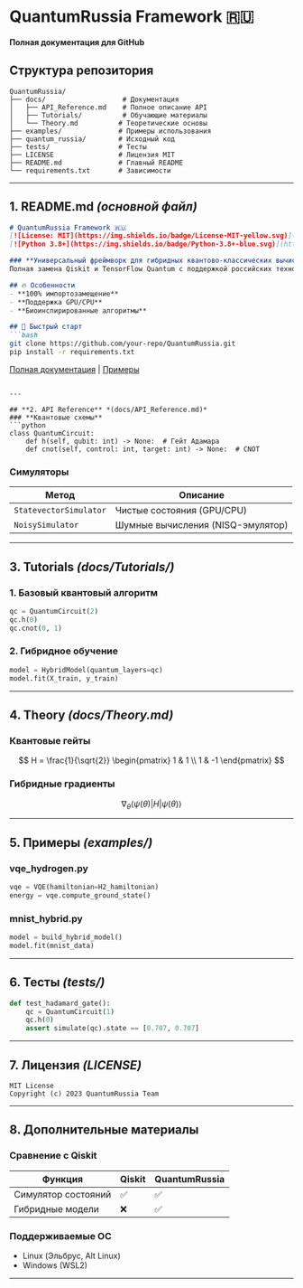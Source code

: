 # **QuantumRussia Framework** 🇷🇺  
**Полная документация для GitHub**  

## **Структура репозитория**  
```
QuantumRussia/  
├── docs/                   # Документация  
│   ├── API_Reference.md    # Полное описание API  
│   ├── Tutorials/          # Обучающие материалы  
│   └── Theory.md          # Теоретические основы  
├── examples/              # Примеры использования  
├── quantum_russia/        # Исходный код  
├── tests/                 # Тесты  
├── LICENSE                # Лицензия MIT  
├── README.md              # Главный README  
└── requirements.txt       # Зависимости  
```

---

## **1. README.md** *(основной файл)*  
```markdown
# QuantumRussia Framework 🇷🇺  
[![License: MIT](https://img.shields.io/badge/License-MIT-yellow.svg)](https://opensource.org/licenses/MIT)  
[![Python 3.8+](https://img.shields.io/badge/Python-3.8+-blue.svg)](https://www.python.org/)  

### **Универсальный фреймворк для гибридных квантово-классических вычислений**  
Полная замена Qiskit и TensorFlow Quantum с поддержкой российских технологий.  

## 🔥 Особенности  
- **100% импортозамещение**  
- **Поддержка GPU/CPU**  
- **Биоинспирированные алгоритмы**  

## 🚀 Быстрый старт  
```bash
git clone https://github.com/your-repo/QuantumRussia.git  
pip install -r requirements.txt  
```

[Полная документация](docs/) | [Примеры](examples/)  
```

---

## **2. API Reference** *(docs/API_Reference.md)*  
### **Квантовые схемы**  
```python
class QuantumCircuit:
    def h(self, qubit: int) -> None:  # Гейт Адамара
    def cnot(self, control: int, target: int) -> None:  # CNOT
```

### **Симуляторы**  
| Метод                | Описание                          |
|----------------------|-----------------------------------|
| `StatevectorSimulator` | Чистые состояния (GPU/CPU)       |
| `NoisySimulator`     | Шумные вычисления (NISQ-эмулятор) |

---

## **3. Tutorials** *(docs/Tutorials/)*  
### **1. Базовый квантовый алгоритм**  
```python
qc = QuantumCircuit(2)  
qc.h(0)  
qc.cnot(0, 1)  
```

### **2. Гибридное обучение**  
```python
model = HybridModel(quantum_layers=qc)  
model.fit(X_train, y_train)  
```

---

## **4. Theory** *(docs/Theory.md)*  
### **Квантовые гейты**  
$$ H = \frac{1}{\sqrt{2}} \begin{pmatrix} 1 & 1 \\ 1 & -1 \end{pmatrix} $$  

### **Гибридные градиенты**  
$$ \nabla_\theta \langle \psi(\theta) | H | \psi(\theta) \rangle $$  

---

## **5. Примеры** *(examples/)*  
### **vqe_hydrogen.py**  
```python
vqe = VQE(hamiltonian=H2_hamiltonian)  
energy = vqe.compute_ground_state()  
```

### **mnist_hybrid.py**  
```python
model = build_hybrid_model()  
model.fit(mnist_data)  
```

---

## **6. Тесты** *(tests/)*  
```python
def test_hadamard_gate():  
    qc = QuantumCircuit(1)  
    qc.h(0)  
    assert simulate(qc).state == [0.707, 0.707]  
```

---

## **7. Лицензия** *(LICENSE)*  
```text
MIT License  
Copyright (c) 2023 QuantumRussia Team  
```

---

## **8. Дополнительные материалы**  
### **Сравнение с Qiskit**  
| Функция               | Qiskit | QuantumRussia |  
|-----------------------|--------|---------------|  
| Симулятор состояний   | ✅      | ✅             |  
| Гибридные модели      | ❌      | ✅             |  

### **Поддерживаемые ОС**  
- Linux (Эльбрус, Alt Linux)  
- Windows (WSL2)  

---
